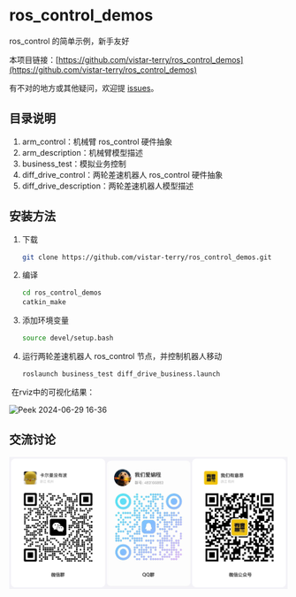 # ros_control_demos

ros_control 的简单示例，新手友好

本项目链接：[https://github.com/vistar-terry/ros_control_demos](https://github.com/vistar-terry/ros_control_demos)

有不对的地方或其他疑问，欢迎提 [issues](https://github.com/vistar-terry/ros_control_demos/issues)。



## 目录说明

1. arm_control：机械臂 ros_control 硬件抽象
2. arm_description：机械臂模型描述
3. business_test：模拟业务控制
4. diff_drive_control：两轮差速机器人 ros_control 硬件抽象
5. diff_drive_description：两轮差速机器人模型描述



## 安装方法

1. 下载

    ```bash
    git clone https://github.com/vistar-terry/ros_control_demos.git
    ```

2. 编译

    ```bash
    cd ros_control_demos
    catkin_make
    ```

3. 添加环境变量

    ```bash
    source devel/setup.bash
    ```

4. 运行两轮差速机器人 ros_control 节点，并控制机器人移动

    ```bash
    roslaunch business_test diff_drive_business.launch
    ```

​		在rviz中的可视化结果：

![Peek 2024-06-29 16-36](img/Peek_2024-06-29_16-36.gif)



## 交流讨论



![git](img/git.png)

















